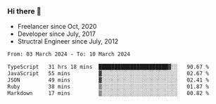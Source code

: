 ### Hi there 👋

- Freelancer since Oct, 2020
- Developer since July, 2017
- Structral Engineer since July, 2012

<!--START_SECTION:waka-->

```txt
From: 03 March 2024 - To: 10 March 2024

TypeScript   31 hrs 18 mins  ██████████████████████▓░░   90.67 %
JavaScript   55 mins         ▓░░░░░░░░░░░░░░░░░░░░░░░░   02.67 %
JSON         49 mins         ▓░░░░░░░░░░░░░░░░░░░░░░░░   02.41 %
Ruby         38 mins         ▒░░░░░░░░░░░░░░░░░░░░░░░░   01.87 %
Markdown     17 mins         ▒░░░░░░░░░░░░░░░░░░░░░░░░   00.82 %
```

<!--END_SECTION:waka-->
